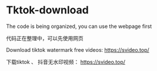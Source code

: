 # Tktok-download

The code is being organized, you can use the webpage first

代码正在整理中，可以先使用网页





Download tiktok watermark free videos:    https://svideo.top/    

下载tiktok 、 抖音无水印视频：  https://svideo.top/
